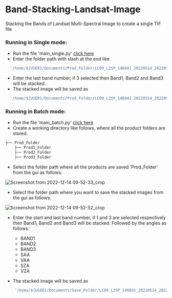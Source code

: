 # Band-Stacking-Landsat-Image
Stacking the Bands of Landsat Multi-Spectral Image to create a single TIF file

### Running in Single mode:
- Run the file 'main_single.py' [click here](main_single.py)
- Enter the folder path with slash at the end like 
```bash
  '/home/${USER}/Documents/Prod_Folder/LC09_L2SP_146041_20220514_20220516_02_T1/'
```
- Enter the last band number, if 3 selected then Band1, Band2 and Band3 will be stacked.
- The stacked image will be saved as 
```bash
  '/home/${USER}/Documents/Prod_Folder/LC09_L2SP_146041_20220514_20220516_02_T1/LC09_L2SP_146041_20220514_20220516_02_T1_stacked.TIF'
```


### Running in Batch mode:
- Run the file 'main_batch.py' [click here](main_batch.py)
- Create a working directory like follows, where all the product folders are stored.

```bash
├── Prod_Folder
    ├── Prod1_Folder
    ├── Prod2_Folder
    ├── Prod3_Folder
```

- Select the folder path where all the products are saved 'Prod_Folder' from the gui as follows:

![Screenshot from 2022-12-14 09-52-33_crop](https://user-images.githubusercontent.com/105144544/207774225-2e7fde1b-de3b-49dd-a21f-d9e4bd9a6449.png)

- Select the folder path where you want to save the stacked images from the gui as follows:

![Screenshot from 2022-12-14 09-52-52_crop](https://user-images.githubusercontent.com/105144544/207774254-1e788c02-de7a-48fc-ae0b-5019f35ba28f.png)

- Enter the start and last band number, if 1 and 3 are selected respectively then Band1, Band2 and Band3 will be stacked. Followed by the angles as follows:
  - BAND1
  - BAND2
  - BAND3
  - SAA
  - VAA
  - SZA
  - VZA
  
- The stacked image will be saved as 
```bash
    '/home/${USER}/Documents/Save_Folder/LC09_L2SP_146041_20220514_20220516_02_T1_stacked.TIF'
```
